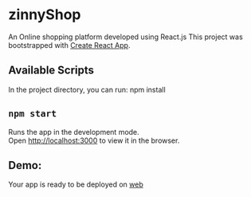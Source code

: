 # zinnyShop

An Online shopping platform developed using React.js
This project was bootstrapped with [Create React App](https://github.com/facebook/create-react-app).

## Available Scripts

In the project directory, you can run: npm install

## `npm start`

Runs the app in the development mode.\
Open [http://localhost:3000](http://localhost:3000) to view it in the browser.

## Demo:

Your app is ready to be deployed on [web](https://zinnyshop.netlify.app/)

